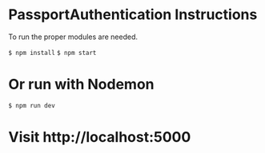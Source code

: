 # PassportAuthentication Instructions

To run the proper modules are needed. 

```$ npm install```
```$ npm start```
# Or run with Nodemon
```$ npm run dev```

# Visit http://localhost:5000
